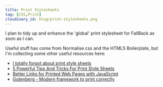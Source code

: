 ```yaml
---
title: Print Stylesheets
tag: [CSS,Print]
cloudinary_id: blog/print-stylesheets.png
---
```

I plan to tidy up and enhance the 'global' print stylesheet for FallBack as soon as I can.

Useful stuff has come from Normalise.css and the HTML5 Boilerplate, but I'm collecting some other useful resources here:

* [I totally forgot about print style sheets](https://uxdesign.cc/i-totally-forgot-about-print-style-sheets-f1e6604cfd6#.xrqa55o8m)
* [5 Powerful Tips And Tricks For Print Style Sheets](https://www.smashingmagazine.com/2013/03/tips-and-tricks-for-print-style-sheets/)
* [Better Links for Printed Web Pages with JavaScript](http://thenewcode.com/1186/Better-Links-for-Printed-Web-Pages-with-JavaScript)
* [Gutenberg - Modern framework to print correctly](https://github.com/BafS/Gutenberg)
